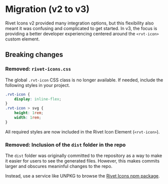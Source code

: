 # Migration (v2 to v3)

Rivet Icons v2 provided many integration options, but this flexibility also meant it was confusing and complicated to get started. In v3, the focus is providing a better developer experiencing centered around the `<rvt-icon>` custom element.

## Breaking changes

### Removed: `rivet-icons.css`

The global `.rvt-icon` CSS class is no longer available. If needed, include the following styles in your project.

```css
.rvt-icon {
	display: inline-flex;
}
.rvt-icon > svg {
	height: 1rem;
	width: 1rem;
}
```

All required styles are now included in the Rivet Icon Element (`<rvt-icon>`).

### Removed: Inclusion of the `dist` folder in the repo

The `dist` folder was originally committed to the repository as a way to make it easier for users to see the generated files. However, this makes commits larger and obscures meaninful changes to the repo.

Instead, use a service like UNPKG to browse the [Rivet Icons npm package](https://www.unpkg.com/browse/rivet-icons/).
